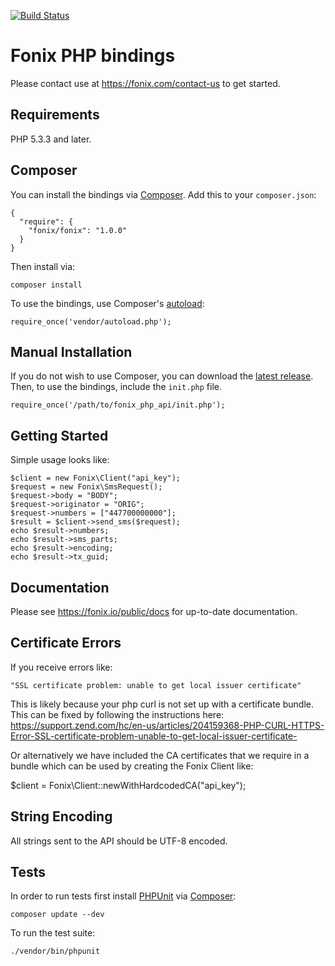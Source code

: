 [![Build Status](https://api.travis-ci.org/fonixopen/fonix_php_api.svg?branch=master)](https://travis-ci.org/fonixopen/fonix_php_api)

# Fonix PHP bindings

Please contact use at https://fonix.com/contact-us to get started.

## Requirements

PHP 5.3.3 and later.

## Composer

You can install the bindings via [Composer](http://getcomposer.org/). Add this to your `composer.json`:

    {
      "require": {
        "fonix/fonix": "1.0.0"
      }
    }

Then install via:

    composer install

To use the bindings, use Composer's [autoload](https://getcomposer.org/doc/00-intro.md#autoloading):

    require_once('vendor/autoload.php');

## Manual Installation

If you do not wish to use Composer, you can download the [latest release](https://github.com/fonixcode/fonix_php_api/releases). Then, to use the bindings, include the `init.php` file.

    require_once('/path/to/fonix_php_api/init.php');

## Getting Started

Simple usage looks like:

    $client = new Fonix\Client("api_key");
    $request = new Fonix\SmsRequest();
    $request->body = "BODY";
    $request->originator = "ORIG";
    $request->numbers = ["447700000000"];
    $result = $client->send_sms($request);
    echo $result->numbers;
    echo $result->sms_parts;
    echo $result->encoding;
    echo $result->tx_guid;


## Documentation

Please see https://fonix.io/public/docs for up-to-date documentation.

## Certificate Errors

If you receive errors like:

    "SSL certificate problem: unable to get local issuer certificate"

This is likely because your php curl is not set up with a certificate bundle. This can be fixed by following the instructions here: https://support.zend.com/hc/en-us/articles/204159368-PHP-CURL-HTTPS-Error-SSL-certificate-problem-unable-to-get-local-issuer-certificate-

Or alternatively we have included the CA certificates that we require in a bundle which can be used by creating the Fonix Client like:

   $client = Fonix\Client::newWithHardcodedCA("api_key");

## String Encoding

All strings sent to the API should be UTF-8 encoded.

## Tests

In order to run tests first install [PHPUnit](http://packagist.org/packages/phpunit/phpunit) via [Composer](http://getcomposer.org/):

    composer update --dev

To run the test suite:

    ./vendor/bin/phpunit
